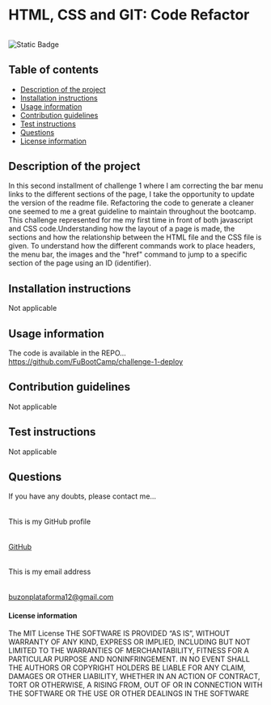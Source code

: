 
#
# HTML, CSS and GIT: Code Refactor
######
![Static Badge](https://img.shields.io/badge/license_by-MIT-blue.svg)
###
## Table of contents
* [Description of the project](#description-section)
* [Installation instructions](#installation-section)
* [Usage information](#usage-section)
* [Contribution guidelines](#contribution-section)
* [Test instructions](#test-section)
* [Questions](#questions-section)
* [License information](#license-section)
<a id="description-section"></a>
## Description of the project
In this second installment of challenge 1 where I am correcting the bar menu links to the different sections of the page, I take the opportunity to update the version of the readme file.
Refactoring the code to generate a cleaner one seemed to me a great guideline to maintain throughout the bootcamp.
This challenge represented for me my first time in front of both javascript and CSS code.Understanding how the layout of a page is made, the sections and how the relationship between the HTML file and the CSS file is given.
To understand how the different commands work to place headers, the menu bar, the images and the "href" command to jump to a specific section of the page using an ID (identifier).
<a id="installation-section"></a>
## Installation instructions
Not applicable
<a id="usage-section"></a>
## Usage information
The code is available in the REPO...
https://github.com/FuBootCamp/challenge-1-deploy
<a id="contribution-section"></a>
## Contribution guidelines
Not applicable
<a id="test-section"></a>
## Test instructions
Not applicable
<a id="questions-section"></a>
## Questions
If you have any doubts, please contact me...
######
This is my GitHub profile
######
[GitHub](https://github.com/FuBootCamp)
######
This is my email address
######
buzonplataforma12@gmail.com
####
<a id="license-section"></a>
#### License information
The MIT License
                                THE SOFTWARE IS PROVIDED “AS IS”, WITHOUT WARRANTY OF ANY KIND,
                                EXPRESS OR IMPLIED, INCLUDING BUT NOT LIMITED TO THE WARRANTIES
                                OF MERCHANTABILITY, FITNESS FOR A PARTICULAR PURPOSE AND NONINFRINGEMENT.
                                IN NO EVENT SHALL THE AUTHORS OR COPYRIGHT HOLDERS BE LIABLE FOR ANY CLAIM,
                                DAMAGES OR OTHER LIABILITY, WHETHER IN AN ACTION OF CONTRACT, TORT OR OTHERWISE,
                                A RISING FROM, OUT OF OR IN CONNECTION WITH THE SOFTWARE OR THE USE OR OTHER
                                DEALINGS IN THE SOFTWARE
